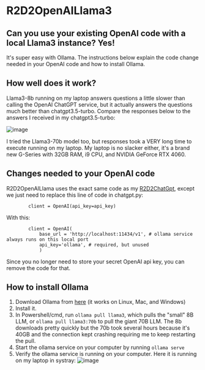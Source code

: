# R2D2OpenAILlama3
## Can you use your existing OpenAI code with a local Llama3 instance?  Yes!  
It's super easy with Ollama.  The instructions below explain the code change needed in your OpenAI code and how to install Ollama.  

## How well does it work?
Llama3-8b running on my laptop answers questions a little slower than calling the OpenAI ChatGPT service, but it actually answers the questions much better than chatgpt3.5-turbo. Compare the responses below to the answers I received in my chatgpt3.5-turbo:  

![image](https://github.com/rcorvus/R2D2OpenAILlama3/assets/5025458/79d854bd-6461-4ad8-9c69-f4e5ac3b1bba)  

I tried the Llama3-70b model too, but responses took a VERY long time to execute running on my laptop.  My laptop is no slacker either, it's a brand new G-Series with 32GB RAM, i9 CPU, and NVIDIA GeForce RTX 4060.

## Changes needed to your OpenAI code
R2D2OpenAILlama uses the exact same code as my [R2D2ChatGpt](https://github.com/rcorvus/R2D2ChatGpt),
except we just need to replace this line of code in chatgpt.py:

```
        client = OpenAI(api_key=api_key)
```
With this:
```
        client = OpenAI(
            base_url = 'http://localhost:11434/v1', # ollama service always runs on this local port
            api_key='ollama', # required, but unused
            )
```

Since you no longer need to store your secret OpenAI api key, you can remove the code for that.

## How to install Ollama

1. Download Ollama from [here](https://ollama.com/download) (it works on Linux, Mac, and Windows)  
2. Install it.
3. In Powershell/cmd, run ```ollama pull llama3```, which pulls the "small" 8B LLM, or ```ollama pull llama3:70b``` to pull the giant 70B LLM.  The 8b downloads pretty quickly but the 70b took several hours because it's 40GB and the connection kept crashing requiring me to keep restarting the pull.
4. Start the ollama service on your computer by running ```ollama serve```
5.  Verify the ollama service is running on your computer.  Here it is running on my laptop in systray:
    ![image](https://github.com/rcorvus/R2D2OpenAILlama3/assets/5025458/6e5e3906-86eb-42b0-b450-4cb8dbb8a2e7)

